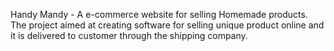 Handy Mandy - A e-commerce website for selling Homemade products. The project aimed at creating software for selling unique product online and it is delivered to customer through the shipping company.
